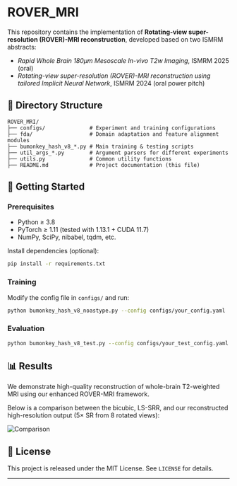 # ROVER_MRI

This repository contains the implementation of **Rotating-view super-resolution (ROVER)-MRI reconstruction**, developed based on two ISMRM abstracts:

- *Rapid Whole Brain 180µm Mesoscale In-vivo T2w Imaging*, ISMRM 2025 (oral)
- *Rotating-view super-resolution (ROVER)-MRI reconstruction using tailored Implicit Neural Network*, ISMRM 2024 (oral power pitch)


## 📂 Directory Structure

```
ROVER_MRI/
├── configs/              # Experiment and training configurations
├── fda/                  # Domain adaptation and feature alignment modules
├── bumonkey_hash_v8_*.py # Main training & testing scripts
├── util_args_*.py        # Argument parsers for different experiments
├── utils.py              # Common utility functions
├── README.md             # Project documentation (this file)
```

## 🚀 Getting Started

### Prerequisites

- Python ≥ 3.8
- PyTorch ≥ 1.11 (tested with 1.13.1 + CUDA 11.7)
- NumPy, SciPy, nibabel, tqdm, etc.

Install dependencies (optional):

```bash
pip install -r requirements.txt
```

### Training

Modify the config file in `configs/` and run:

```bash
python bumonkey_hash_v8_noastype.py --config configs/your_config.yaml
```

### Evaluation

```bash
python bumonkey_hash_v8_test.py --config configs/your_test_config.yaml
```

## 📊 Results

We demonstrate high-quality reconstruction of whole-brain T2-weighted MRI using our enhanced ROVER-MRI framework.

Below is a comparison between the bicubic, LS-SRR, and our reconstructed high-resolution output (5× SR from 8 rotated views):

![Comparison](BUMonkey_Results/bumonkey.png)

## 📄 License

This project is released under the MIT License. See `LICENSE` for details.

---

